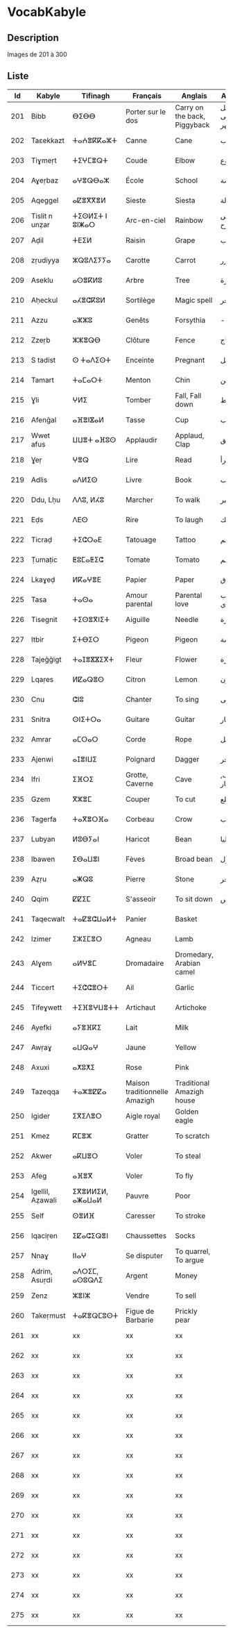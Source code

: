# VocabKabyle
## Description

Images de 201 à 300

## Liste
| Id  | Kabyle         | Tifinagh       | Français                      | Anglais                      | Arabe         | Image               |
|-----|----------------|----------------|-------------------------------|------------------------------|---------------|---------------------|
| 201 | Bibb           | ⴱⵉⴱⴱ          | Porter sur le dos             | Carry on the back, Piggyback | حمل على الظهر | ![Image201][Img201] |
| 202 | Taεekkazt      | ⵜⴰⵄⴻⴽⴽⴰⵣⵜ      | Canne                         | Cane                         | قصب           | ![Image202][Img202] |
| 203 | Tiɣmeṛt        | ⵜⵉⵖⵎⴻⵕⵜ        | Coude                         | Elbow                        | كوع           | ![Image203][Img203] |
| 204 | Aɣeṛbaz        | ⴰⵖⴻⵕⴱⴰⵣ       | École                         | School                       | مدرسة         | ![Image204][Img204] |
| 205 | Aqeggel        | ⴰⵇⴻⴳⴳⴻⵍ        | Sieste                        | Siesta                       | قيلولة        | ![Image205][Img205] |
| 206 | Tislit n unẓar | ⵜⵉⵙⵍⵉⵜ ⵏ ⵓⵏⵥⴰⵔ | Arc-en-ciel                   | Rainbow                      | قوس قزح       | ![Image206][Img206] |
| 207 | Aḍil           | ⵜⴹⵉⵍ           | Raisin                        | Grape                        | عنب           | ![Image207][Img207] |
| 208 | zṛudiyya       | ⵣⵕⵓⴷⵉⵢⵢⴰ       | Carotte                      | Carrot                       | جزر           | ![Image208][Img208] |
| 209 | Aseklu         | ⴰⵙⴻⴽⵍⵓ         | Arbre                         | Tree                         | شجرة          | ![Image209][Img209] |
| 210 | Aḥeckul        | ⴰⵃⴻⵛⴽⵓⵍ        | Sortilège                     | Magic spell                  | سحر           | ![Image210][Img210] |
| 211 | Azzu           | ⴰⵣⵣⵓ           | Genêts                        | Forsythia                    | -             | ![Image211][Img211] |
| 212 | Zzeṛb          | ⵣⵣⴻⵕⴱ         | Clôture                      | Fence                        | سياج          | ![Image212][Img212] |
| 213 | S tadist       | ⵙ ⵜⴰⴷⵉⵙⵜ       | Enceinte                      | Pregnant                     | حامل          | ![Image213][Img213] |
| 214 | Tamart         | ⵜⴰⵎⴰⵔⵜ         | Menton                        | Chin                         | ذقن           | ![Image214][Img214] |
| 215 | Ɣli            | ⵖⵍⵉ            | Tomber                        | Fall, Fall down              | سقط           | ![Image215][Img215] |
| 216 | Afenǧal        | ⴰⴼⴻⵏⴵⴰⵍ        | Tasse                         | Cup                          | كوب           | ![Image216][Img216] |
| 217 | Wwet afus      | ⵡⵡⴻⵜ ⴰⴼⵓⵙ      | Applaudir                    | Applaud, Clap                | صفق           | ![Image217][Img217] |
| 218 | Ɣeṛ            | ⵖⴻⵕ            | Lire                         | Read                         | قرأ           | ![Image218][Img218] |
| 219 | Adlis          | ⴰⴷⵍⵉⵙ          | Livre                         | Book                         |  كتاب        | ![Image219][Img219] |
| 220 | Ddu, Lḥu       | ⴷⴷⵓ, ⵍⵃⵓ       | Marcher                       | To walk                      | سير           | ![Image220][Img220] |
| 221 | Eḍs            | ⴷⴹⵙ            | Rire                          | To laugh                     | ضحك          | ![Image221][Img221] |
| 222 | Ticraḍ         | ⵜⵉⵛⵔⴰⴹ         | Tatouage                      | Tattoo                       | وشم           | ![Image222][Img222] |
| 223 | Ṭumaṭic        | ⵟⵓⵎⴰⵟⵉⵛ        | Tomate                        | Tomato                       | طماطم         | ![Image223][Img223] |
| 224 | Lkaɣeḍ         | ⵍⴽⴰⵖⴻⴹ         | Papier                        | Paper                        | ورق           | ![Image224][Img224] |
| 225 | Tasa           | ⵜⴰⵙⴰ           | Amour parental                | Parental love                | حب الأبوي     | ![Image225][Img225] |
| 226 | Tisegnit       | ⵜⵉⵙⴻⴳⵏⵉⵜ       | Aiguille                      | Needle                       | إبرة         | ![Image226][Img226] |
| 227 | Itbir          | ⵉⵜⴱⵉⵔ         | Pigeon                        | Pigeon                       | حمامة         | ![Image227][Img227] |
| 228 | Tajeǧǧigt      | ⵜⴰⵊⴻⴵⴵⵉⴳⵜ      | Fleur                         | Flower                       | زهرة          | ![Image228][Img228] |
| 229 | Lqaṛes         | ⵍⵇⴰⵕⴻⵙ         | Citron                        | Lemon                        | ليمون        | ![Image229][Img229] |
| 230 | Cnu            | ⵛⵏⵓ            | Chanter                       | To sing                      | غنى            | ![Image230][Img230] |
| 231 | Snitra         | ⵙⵏⵉⵜⵔⴰ         | Guitare                       | Guitar                       | غيتار         | ![Image231][Img231] |
| 232 | Amrar          | ⴰⵎⵔⴰⵔ          | Corde                         | Rope                         | حبل          | ![Image232][Img232] |
| 233 | Ajenwi         | ⴰⵊⴻⵏⵡⵉ          | Poignard                      | Dagger                       | خنجر          | ![Image233][Img233] |
| 234 | Ifri           | ⵉⴼⵔⵉ           | Grotte, Caverne               | Cave                         | كهف, غار     | ![Image234][Img234] |
| 235 | Gzem           | ⴳⵣⴻⵎ           | Couper                        | To cut                       | قطع           | ![Image235][Img235] |
| 236 | Tagerfa        | ⵜⴰⴳⴻⵔⴼⴰ        | Corbeau                       | Crow                         | غراب          | ![Image236][Img236] |
| 237 | Lubyan         | ⵍⵓⴱⵢⴰⵏ          | Haricot                       | Bean                         | فاصوليا       | ![Image237][Img237] |
| 238 | Ibawen         | ⵉⴱⴰⵡⴻⵏ         | Fèves                         | Broad bean                   | فول            | ![Image238][Img238] |
| 239 | Aẓṛu           | ⴰⵥⵕⵓ           | Pierre                        | Stone                        | حجر           | ![Image239][Img239] |
| 240 | Qqim           | ⵇⵇⵉⵎ           | S'asseoir                     | To sit down                  | جلس           | ![Image240][Img240] |
| 241 | Taqecwalt      | ⵜⴰⵇⴻⵛⵡⴰⵍⵜ     | Panier                        | Basket                       |               | ![Image241][Img241] |
| 242 | Izimer         | ⵉⵣⵉⵎⴻⵔ        | Agneau                        | Lamb                         |               | ![Image242][Img242] |
| 243 | Alɣem          | ⴰⵍⵖⴻⵎ         | Dromadaire                    | Dromedary, Arabian camel     |               | ![Image243][Img243] |
| 244 | Ticcert        | ⵜⵉⵛⵛⴻⵔⵜ      | Ail                           | Garlic                       |               | ![Image244][Img244] |
| 245 | Tifeɣwett      | ⵜⵉⴼⴻⵖⵡⴻⵜⵜ    | Artichaut                     | Artichoke                    |               | ![Image245][Img245] |
| 246 | Ayefki         | ⴰⵢⴻⴼⴽⵉ        | Lait                          | Milk                         |               | ![Image246][Img246] |
| 247 | Awṛaɣ          | ⴰⵡⵕⴰⵖ         | Jaune                         | Yellow                       |               | ![Image247][Img247] |
| 248 | Axuxi          | ⴰⵅⵓⵅⵉ         | Rose                          | Pink                         |               | ![Image248][Img248] |
| 249 | Tazeqqa        | ⵜⴰⵣⴻⵇⵇⴰ       | Maison traditionnelle Amazigh | Traditional Amazigh house    |               | ![Image249][Img249] |
| 250 | Igider         | ⵉⴳⵉⴷⴻⵔ        | Aigle royal                   | Golden eagle                 |               | ![Image250][Img250] |
| 251 | Kmez           | ⴽⵎⴻⵣ           | Gratter                       | To scratch                   |               | ![Image251][Img251] |
| 252 | Akwer          | ⴰⴽⵡⴻⵔ         | Voler                         | To steal                     |               | ![Image252][Img252] |
| 253 | Afeg           | ⴰⴼⴻⴳ          | Voler                         | To fly                       |               | ![Image253][Img253] |
| 254 | Igellil, Aẓawali | ⵉⴳⴻⵍⵍⵉⵍ, ⴰⵥⴰⵡⴰⵍ | Pauvre                        | Poor                         |               | ![Image254][Img254] |
| 255 | Self           | ⵙⴻⵍⴼ          | Caresser                      | To stroke                    |               | ![Image255][Img255] |
| 256 | Iqaciṛen       | ⵉⵇⴰⵛⵉⵕⴻⵏ       | Chaussettes                   | Socks                        |               | ![Image256][Img256] |
| 257 | Nnaɣ           | ⵏⵏⴰⵖ            | Se disputer                   | To quarrel, To argue         |               | ![Image257][Img257] |
| 258 | Adrim, Asuṛdi  | ⴰⴷⵔⵉⵎ, ⴰⵙⵓⵕⴷⵉ | Argent                        | Money                        |               | ![Image258][Img258] |
| 259 | Zenz           | ⵣⴻⵏⵣ           | Vendre                        | To sell                      |               | ![Image259][Img259] |
| 260 | Takeṛmust      | ⵜⴰⴽⴻⵕⵎⵓⵙⵜ    | Figue de Barbarie             | Prickly pear                 |               | ![Image260][Img260] |
| 261 | xx             | xx             | xx                            | xx                           |               | ![Image261][Img261] |
| 262 | xx             | xx             | xx                            | xx                           |               | ![Image262][Img262] |
| 263 | xx             | xx             | xx                            | xx                           |               | ![Image263][Img263] |
| 264 | xx             | xx             | xx                            | xx                           |               | ![Image264][Img264] |
| 265 | xx             | xx             | xx                            | xx                           |               | ![Image265][Img265] |
| 266 | xx             | xx             | xx                            | xx                           |               | ![Image266][Img266] |
| 267 | xx             | xx             | xx                            | xx                           |               | ![Image267][Img267] |
| 268 | xx             | xx             | xx                            | xx                           |               | ![Image268][Img268] |
| 269 | xx             | xx             | xx                            | xx                           |               | ![Image269][Img269] |
| 270 | xx             | xx             | xx                            | xx                           |               | ![Image270][Img270] |
| 271 | xx             | xx             | xx                            | xx                           |               | ![Image271][Img271] |
| 272 | xx             | xx             | xx                            | xx                           |               | ![Image272][Img272] |
| 273 | xx             | xx             | xx                            | xx                           |               | ![Image273][Img273] |
| 274 | xx             | xx             | xx                            | xx                           |               | ![Image274][Img274] |
| 275 | xx             | xx             | xx                            | xx                           |               | ![Image275][Img275] |







[Img201]:https://raw.githubusercontent.com/VocabKabyle/VocabKabyle/master/Type_1/images/201.png
[Img202]:https://raw.githubusercontent.com/VocabKabyle/VocabKabyle/master/Type_1/images/202.png
[Img203]:https://raw.githubusercontent.com/VocabKabyle/VocabKabyle/master/Type_1/images/203.png
[Img204]:https://raw.githubusercontent.com/VocabKabyle/VocabKabyle/master/Type_1/images/204.png
[Img205]:https://raw.githubusercontent.com/VocabKabyle/VocabKabyle/master/Type_1/images/205.png
[Img206]:https://raw.githubusercontent.com/VocabKabyle/VocabKabyle/master/Type_1/images/206.png
[Img207]:https://raw.githubusercontent.com/VocabKabyle/VocabKabyle/master/Type_1/images/207.png
[Img208]:https://raw.githubusercontent.com/VocabKabyle/VocabKabyle/master/Type_1/images/208.png
[Img209]:https://raw.githubusercontent.com/VocabKabyle/VocabKabyle/master/Type_1/images/209.png
[Img210]:https://raw.githubusercontent.com/VocabKabyle/VocabKabyle/master/Type_1/images/210.png
[Img211]:https://raw.githubusercontent.com/VocabKabyle/VocabKabyle/master/Type_1/images/211.png
[Img212]:https://raw.githubusercontent.com/VocabKabyle/VocabKabyle/master/Type_1/images/212.png
[Img213]:https://raw.githubusercontent.com/VocabKabyle/VocabKabyle/master/Type_1/images/213.png
[Img214]:https://raw.githubusercontent.com/VocabKabyle/VocabKabyle/master/Type_1/images/214.png
[Img215]:https://raw.githubusercontent.com/VocabKabyle/VocabKabyle/master/Type_1/images/215.png
[Img216]:https://raw.githubusercontent.com/VocabKabyle/VocabKabyle/master/Type_1/images/216.png
[Img217]:https://raw.githubusercontent.com/VocabKabyle/VocabKabyle/master/Type_1/images/217.png
[Img218]:https://raw.githubusercontent.com/VocabKabyle/VocabKabyle/master/Type_1/images/218.png
[Img219]:https://raw.githubusercontent.com/VocabKabyle/VocabKabyle/master/Type_1/images/219.png
[Img220]:https://raw.githubusercontent.com/VocabKabyle/VocabKabyle/master/Type_1/images/220.png
[Img221]:https://raw.githubusercontent.com/VocabKabyle/VocabKabyle/master/Type_1/images/221.png
[Img222]:https://raw.githubusercontent.com/VocabKabyle/VocabKabyle/master/Type_1/images/222.png
[Img223]:https://raw.githubusercontent.com/VocabKabyle/VocabKabyle/master/Type_1/images/223.png
[Img224]:https://raw.githubusercontent.com/VocabKabyle/VocabKabyle/master/Type_1/images/224.png
[Img225]:https://raw.githubusercontent.com/VocabKabyle/VocabKabyle/master/Type_1/images/225.png
[Img226]:https://raw.githubusercontent.com/VocabKabyle/VocabKabyle/master/Type_1/images/226.png
[Img227]:https://raw.githubusercontent.com/VocabKabyle/VocabKabyle/master/Type_1/images/227.png
[Img228]:https://raw.githubusercontent.com/VocabKabyle/VocabKabyle/master/Type_1/images/228.png
[Img229]:https://raw.githubusercontent.com/VocabKabyle/VocabKabyle/master/Type_1/images/229.png
[Img230]:https://raw.githubusercontent.com/VocabKabyle/VocabKabyle/master/Type_1/images/230.png
[Img231]:https://raw.githubusercontent.com/VocabKabyle/VocabKabyle/master/Type_1/images/231.png
[Img232]:https://raw.githubusercontent.com/VocabKabyle/VocabKabyle/master/Type_1/images/232.png
[Img233]:https://raw.githubusercontent.com/VocabKabyle/VocabKabyle/master/Type_1/images/233.png
[Img234]:https://raw.githubusercontent.com/VocabKabyle/VocabKabyle/master/Type_1/images/234.png
[Img235]:https://raw.githubusercontent.com/VocabKabyle/VocabKabyle/master/Type_1/images/235.png
[Img236]:https://raw.githubusercontent.com/VocabKabyle/VocabKabyle/master/Type_1/images/236.png
[Img237]:https://raw.githubusercontent.com/VocabKabyle/VocabKabyle/master/Type_1/images/237.png
[Img238]:https://raw.githubusercontent.com/VocabKabyle/VocabKabyle/master/Type_1/images/238.png
[Img239]:https://raw.githubusercontent.com/VocabKabyle/VocabKabyle/master/Type_1/images/239.png
[Img240]:https://raw.githubusercontent.com/VocabKabyle/VocabKabyle/master/Type_1/images/240.png
[Img241]:https://raw.githubusercontent.com/VocabKabyle/VocabKabyle/master/Type_1/images/241.png
[Img242]:https://raw.githubusercontent.com/VocabKabyle/VocabKabyle/master/Type_1/images/242.png
[Img243]:https://raw.githubusercontent.com/VocabKabyle/VocabKabyle/master/Type_1/images/243.png
[Img244]:https://raw.githubusercontent.com/VocabKabyle/VocabKabyle/master/Type_1/images/244.png
[Img245]:https://raw.githubusercontent.com/VocabKabyle/VocabKabyle/master/Type_1/images/245.png
[Img246]:https://raw.githubusercontent.com/VocabKabyle/VocabKabyle/master/Type_1/images/246.png
[Img247]:https://raw.githubusercontent.com/VocabKabyle/VocabKabyle/master/Type_1/images/247.png
[Img248]:https://raw.githubusercontent.com/VocabKabyle/VocabKabyle/master/Type_1/images/248.png
[Img249]:https://raw.githubusercontent.com/VocabKabyle/VocabKabyle/master/Type_1/images/249.png
[Img250]:https://raw.githubusercontent.com/VocabKabyle/VocabKabyle/master/Type_1/images/250.png
[Img251]:https://raw.githubusercontent.com/VocabKabyle/VocabKabyle/master/Type_1/images/251.png
[Img252]:https://raw.githubusercontent.com/VocabKabyle/VocabKabyle/master/Type_1/images/252.png
[Img253]:https://raw.githubusercontent.com/VocabKabyle/VocabKabyle/master/Type_1/images/253.png
[Img254]:https://raw.githubusercontent.com/VocabKabyle/VocabKabyle/master/Type_1/images/254.png
[Img255]:https://raw.githubusercontent.com/VocabKabyle/VocabKabyle/master/Type_1/images/255.png
[Img256]:https://raw.githubusercontent.com/VocabKabyle/VocabKabyle/master/Type_1/images/256.png
[Img257]:https://raw.githubusercontent.com/VocabKabyle/VocabKabyle/master/Type_1/images/257.png
[Img258]:https://raw.githubusercontent.com/VocabKabyle/VocabKabyle/master/Type_1/images/258.png
[Img259]:https://raw.githubusercontent.com/VocabKabyle/VocabKabyle/master/Type_1/images/259.png
[Img260]:https://raw.githubusercontent.com/VocabKabyle/VocabKabyle/master/Type_1/images/260.png
[Img261]:https://raw.githubusercontent.com/VocabKabyle/VocabKabyle/master/Type_1/images/261.png
[Img262]:https://raw.githubusercontent.com/VocabKabyle/VocabKabyle/master/Type_1/images/262.png
[Img263]:https://raw.githubusercontent.com/VocabKabyle/VocabKabyle/master/Type_1/images/263.png
[Img264]:https://raw.githubusercontent.com/VocabKabyle/VocabKabyle/master/Type_1/images/264.png
[Img265]:https://raw.githubusercontent.com/VocabKabyle/VocabKabyle/master/Type_1/images/265.png
[Img266]:https://raw.githubusercontent.com/VocabKabyle/VocabKabyle/master/Type_1/images/266.png
[Img267]:https://raw.githubusercontent.com/VocabKabyle/VocabKabyle/master/Type_1/images/267.png
[Img268]:https://raw.githubusercontent.com/VocabKabyle/VocabKabyle/master/Type_1/images/268.png
[Img269]:https://raw.githubusercontent.com/VocabKabyle/VocabKabyle/master/Type_1/images/269.png
[Img270]:https://raw.githubusercontent.com/VocabKabyle/VocabKabyle/master/Type_1/images/270.png
[Img271]:https://raw.githubusercontent.com/VocabKabyle/VocabKabyle/master/Type_1/images/271.png
[Img272]:https://raw.githubusercontent.com/VocabKabyle/VocabKabyle/master/Type_1/images/272.png
[Img273]:https://raw.githubusercontent.com/VocabKabyle/VocabKabyle/master/Type_1/images/273.png
[Img274]:https://raw.githubusercontent.com/VocabKabyle/VocabKabyle/master/Type_1/images/274.png
[Img275]:https://raw.githubusercontent.com/VocabKabyle/VocabKabyle/master/Type_1/images/275.png
